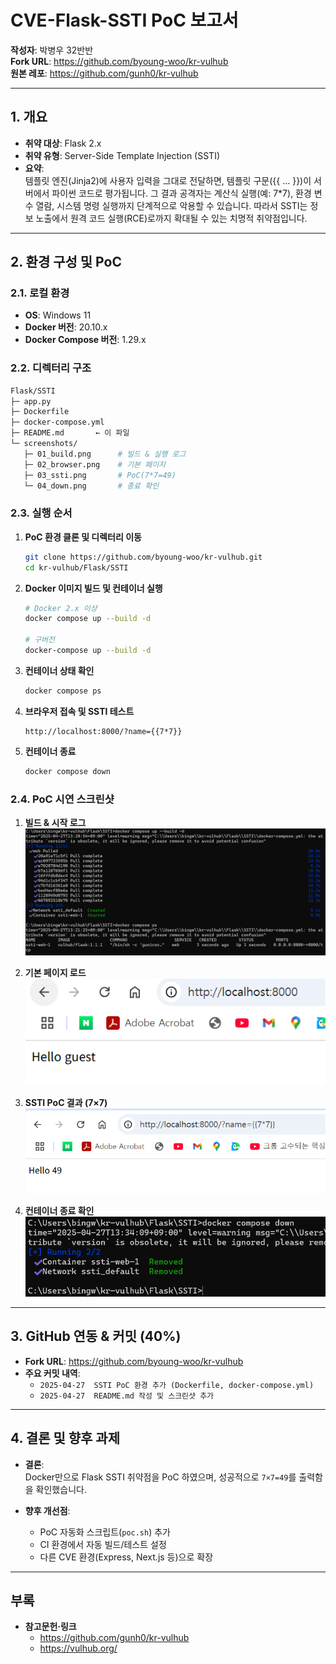 # CVE-Flask-SSTI PoC 보고서

**작성자**: 박병우 32반반  
**Fork URL**: https://github.com/byoung-woo/kr-vulhub  
**원본 레포**: https://github.com/gunh0/kr-vulhub

---

## 1. 개요
- **취약 대상**: Flask 2.x  
- **취약 유형**: Server-Side Template Injection (SSTI)  
- **요약**:  
  템플릿 엔진(Jinja2)에 사용자 입력을 그대로 전달하면, 템플릿 구문({{ ... }})이 서버에서 파이썬 코드로 평가됩니다. 그 결과 공격자는 계산식 실행(예: 7*7), 환경 변수 열람, 시스템 명령 실행까지 단계적으로 악용할 수 있습니다. 따라서 SSTI는 정보 노출에서 원격 코드 실행(RCE)로까지 확대될 수 있는 치명적 취약점입니다.



---

## 2. 환경 구성 및 PoC 

### 2.1. 로컬 환경
- **OS**: Windows 11  
- **Docker 버전**: 20.10.x  
- **Docker Compose 버전**: 1.29.x  

### 2.2. 디렉터리 구조
```bash
Flask/SSTI
├─ app.py
├─ Dockerfile
├─ docker-compose.yml
├─ README.md       ← 이 파일
└─ screenshots/
   ├─ 01_build.png      # 빌드 & 실행 로그
   ├─ 02_browser.png    # 기본 페이지
   ├─ 03_ssti.png       # PoC(7*7=49)
   └─ 04_down.png       # 종료 확인
```

### 2.3. 실행 순서
1. **PoC 환경 클론 및 디렉터리 이동**  
   ```bash
   git clone https://github.com/byoung-woo/kr-vulhub.git
   cd kr-vulhub/Flask/SSTI
   ```

2. **Docker 이미지 빌드 및 컨테이너 실행**  
   ```bash
   # Docker 2.x 이상
   docker compose up --build -d

   # 구버전
   docker-compose up --build -d
   ```

3. **컨테이너 상태 확인**  
   ```bash
   docker compose ps
   ```

4. **브라우저 접속 및 SSTI 테스트**  
   ```text
   http://localhost:8000/?name={{7*7}}
   ```

5. **컨테이너 종료**  
   ```bash
   docker compose down
   ```

### 2.4. PoC 시연 스크린샷
1. **빌드 & 시작 로그**  
   ![1. 빌드 성공 화면](./screenshots/01_build.png)

2. **기본 페이지 로드**  
   ![2. 기본 페이지 로드](./screenshots/02_browser.png)

3. **SSTI PoC 결과 (7×7)**  
   ![3. SSTI PoC 결과](./screenshots/03_ssti.png)

4. **컨테이너 종료 확인**  
   ![4. 컨테이너 종료](./screenshots/04_down.png)

---

## 3. GitHub 연동 & 커밋 (40%)

- **Fork URL**: https://github.com/byoung-woo/kr-vulhub  
- **주요 커밋 내역**:  
  - `2025-04-27  SSTI PoC 환경 추가 (Dockerfile, docker-compose.yml)`  
  - `2025-04-27  README.md 작성 및 스크린샷 추가`

---

## 4. 결론 및 향후 과제

- **결론**:  
  Docker만으로 Flask SSTI 취약점을 PoC 하였으며, 성공적으로 `7×7=49`를 출력함을 확인했습니다.

- **향후 개선점**:  
  - PoC 자동화 스크립트(`poc.sh`) 추가  
  - CI 환경에서 자동 빌드/테스트 설정  
  - 다른 CVE 환경(Express, Next.js 등)으로 확장

---

## 부록

- **참고문헌·링크**  
  - https://github.com/gunh0/kr-vulhub  
  - https://vulhub.org/
